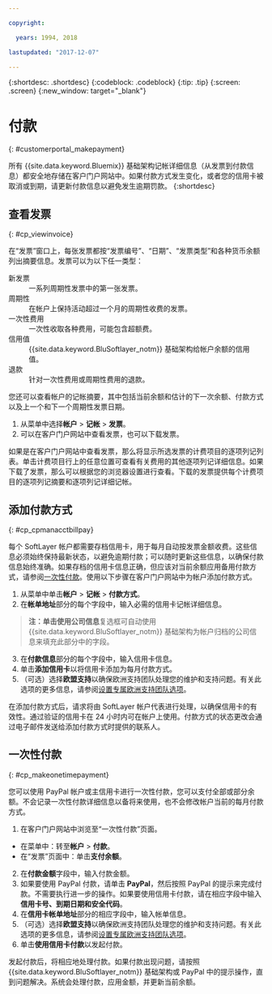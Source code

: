 ```yaml
---

copyright:

  years: 1994, 2018

lastupdated: "2017-12-07"

---
```


{:shortdesc: .shortdesc}
{:codeblock: .codeblock}
{:tip: .tip}
{:screen: .screen}
{:new_window: target="_blank"}


# 付款
{: #customerportal_makepayment}

所有 {{site.data.keyword.Bluemix}} 基础架构记帐详细信息（从发票到付款信息）都安全地存储在客户门户网站中。如果付款方式发生变化，或者您的信用卡被取消或到期，请更新付款信息以避免发生逾期罚款。
{:shortdesc}

## 查看发票
{: #cp_viewinvoice}

在“发票”窗口上，每张发票都按“发票编号”、“日期”、“发票类型”和各种货币余额列出摘要信息。发票可以为以下任一类型：

<dl>
<dt>新发票</dt>
<dd>一系列周期性发票中的第一张发票。</dd>
<dt>周期性</dt>
<dd>在帐户上保持活动超过一个月的周期性收费的发票。</dd>
<dt>一次性费用</dt>
<dd>一次性收取各种费用，可能包含超额费。</dd>
<dt>信用值</dt>
<dd>{{site.data.keyword.BluSoftlayer_notm}} 基础架构给帐户余额的信用值。</dd>
<dt>退款</dt>
<dd>针对一次性费用或周期性费用的退款。</dd>
</dl>

您还可以查看帐户的记帐摘要，其中包括当前余额和估计的下一次余额、付款方式以及上一个和下一个周期性发票日期。

1. 从菜单中选择**帐户** > **记帐** > **发票**。
2. 可以在客户门户网站中查看发票，也可以下载发票。

如果是在客户门户网站中查看发票，那么将显示所选发票的计费项目的逐项列记列表。单击计费项目行上的任意位置可查看有关费用的其他逐项列记详细信息。如果下载了发票，那么可以根据您的浏览器设置进行查看。下载的发票提供每个计费项目的逐项列记摘要和逐项列记详细记帐。

## 添加付款方式
{: #cp_cpmanacctbillpay}

每个 SoftLayer 帐户都需要存档信用卡，用于每月自动按发票金额收费。这些信息必须始终保持最新状态，以避免逾期付款；可以随时更新这些信息，以确保付款信息始终准确。如果存档的信用卡信息正确，但应该对当前余额应用备用付款方式，请参阅[一次性付款](/docs/customer-portal/cpmanacctbillpay.html#cp_makeonetimepayment)。使用以下步骤在客户门户网站中为帐户添加付款方式。

1. 从菜单中单击**帐户** > **记帐** > **付款方式**。
2. 在**帐单地址**部分的每个字段中，输入必需的信用卡记帐详细信息。
> **注：**单击**使用公司信息**复选框可自动使用 {{site.data.keyword.BluSoftlayer_notm}} 基础架构为帐户归档的公司信息来填充此部分中的字段。
3. 在**付款信息**部分的每个字段中，输入信用卡信息。
4. 单击**添加信用卡**以将信用卡添加为每月付款方式。
5. （可选）选择**欧盟支持**以确保欧洲支持团队处理您的维护和支持问题。有关此选项的更多信息，请参阅[设置专属欧洲支持团队选项](/docs/customer-portal/pay-invoice.html#cp_seteusupported)。

在添加付款方式后，请求将由 SoftLayer 帐户代表进行处理，以确保信用卡的有效性。通过验证的信用卡在 24 小时内可在帐户上使用。付款方式的状态更改会通过电子邮件发送给添加付款方式时提供的联系人。

## 一次性付款
{: #cp_makeonetimepayment}

您可以使用 PayPal 帐户或主信用卡进行一次性付款，您可以支付全部或部分余额。不会记录一次性付款详细信息以备将来使用，也不会修改帐户当前的每月付款方式。

1. 在客户门户网站中浏览至“一次性付款”页面。
 * 在菜单中：转至**帐户** > **付款**。
 * 在“发票”页面中：单击**支付余额**。
2. 在**付款金额**字段中，输入付款金额。
3. 如果要使用 PayPal 付款，请单击 **PayPal**，然后按照 PayPal 的提示来完成付款。不需要执行进一步的操作。如果要使用信用卡付款，请在相应字段中输入**信用卡号、到期日期和安全代码**。
4. 在**信用卡帐单地址**部分的相应字段中，输入帐单信息。
5. （可选）选择**欧盟支持**以确保欧洲支持团队处理您的维护和支持问题。有关此选项的更多信息，请参阅[设置专属欧洲支持团队选项](/docs/customer-portal/pay-invoice.html#cp_seteusupported)。
6. 单击**使用信用卡付款**以发起付款。

发起付款后，将相应地处理付款。如果付款出现问题，请按照 {{site.data.keyword.BluSoftlayer_notm}} 基础架构或 PayPal 中的提示操作，直到问题解决。系统会处理付款，应用金额，并更新当前余额。
